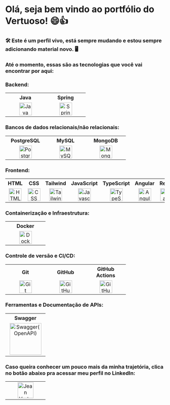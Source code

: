 # Olá, seja bem vindo ao portfólio do Vertuoso! :smile::+1:

###  🛠️ Este é um perfil vivo, está sempre mudando e estou sempre adicionando material novo. 🖥️ 

### Até o momento, essas são as tecnologias que você vai encontrar por aqui:
### Backend:
<table>
  <tr>
    <th>Java</th>
    <th>Spring</th>
  </tr>
  <tr>
    <td align="center" width="111">
      <a href="https://www.java.com/pt-BR/" target="_blank">
        <img src="https://skillicons.dev/icons?i=java&theme=dark" alt="Java" width="40">
      </a>
    </td>
    <td align="center" width="111">
      <a href="https://spring.io/" target="_blank">
        <img src="https://skillicons.dev/icons?i=spring&theme=dark" alt="Spring" width="40">
      </a>
    </td>
  </tr>
</table>

### Bancos de dados relacionais/não relacionais:
<table>
  <tr>
    <th>PostgreSQL</th>
    <th>MySQL</th>
    <th>MongoDB</th>
  </tr>
  <tr>
    <td align="center" width="111">
      <a href="https://www.postgresql.org/" target="_blank">
        <img src="https://skillicons.dev/icons?i=postgres&theme=dark" alt="PostgreSQL" width="40">
      </a>
    </td>
    <td align="center" width="111">
      <a href="https://www.mysql.com/" target="_blank">
        <img src="https://skillicons.dev/icons?i=mysql&theme=dark" alt="MySQL" width="40">
      </a>
    </td>
    <td align="center" width="111">
      <a href="https://www.mongodb.com/pt-br" target="_blank">
        <img src="https://skillicons.dev/icons?i=mongodb&theme=dark" alt="MongoDB" width="40">
      </a>
    </td>
  </tr>
</table>

### Frontend:
<table>
  <tr>
    <th>HTML</th>
    <th>CSS</th>
    <th>Tailwind</th>
    <th>JavaScript</th>
    <th>TypeScript</th>
    <th>Angular</th>
    <th>React</th>
  </tr>
  <tr>
    <td align="center" width="111">
      <a href="https://html.spec.whatwg.org/multipage/" target="_blank">
        <img src="https://skillicons.dev/icons?i=html&theme=dark" alt="HTML" width="40">
      </a>
    </td>
    <td align="center" width="111">
      <a href="https://www.w3.org/Style/CSS/Overview.en.html" target="_blank">
        <img src="https://skillicons.dev/icons?i=css&theme=dark" alt="CSS" width="40">
      </a>
    </td>
    <td align="center" width="111">
      <a href="https://tailwindcss.com/" target="_blank">
        <img src="https://skillicons.dev/icons?i=tailwind&theme=dark" alt="Tailwind" width="40">
      </a>
    </td>
    <td align="center" width="111">
      <a href="https://www.oracle.com/br/developer/javascript/" target="_blank">
        <img src="https://skillicons.dev/icons?i=javascript&theme=dark" alt="Javascript" width="40">
      </a>
    </td>
    <td align="center" width="111">
      <a href="https://www.typescriptlang.org/pt/" target="_blank">
        <img src="https://skillicons.dev/icons?i=typescript&theme=dark" alt="TypeScript" width="40">
      </a>
    </td>
    <td align="center" width="111">
      <a href="https://angular.dev/" target="_blank">
        <img src="https://skillicons.dev/icons?i=angular&theme=dark" alt="Angular" width="40">
      </a>
    </td>
    <td align="center" width="111">
      <a href="https://react.dev/" target="_blank">
        <img src="https://skillicons.dev/icons?i=react&theme=dark" alt="React" width="40">
      </a>
    </td>
  </tr>
</table>

### Containerização e Infraestrutura:
<table>
  <tr>
    <th>Docker</th>
  </tr>
  <tr>
    <td align="center" width="111">
      <a href="https://www.docker.com/" target="_blank">
        <img src="https://skillicons.dev/icons?i=docker&theme=dark" alt="Docker" width="40">
      </a>
    </td>
  </tr>
</table>

### Controle de versão e CI/CD:
<table>
  <tr>
    <th>Git</th>
    <th>GitHub</th>
    <th>GitHub Actions</th>
  </tr>
  <tr>
    <td align="center" width="111">
      <a href="https://git-scm.com/" target="_blank">
        <img src="https://skillicons.dev/icons?i=git&theme=dark" alt="Git" width="40">
      </a>
    </td>
    <td align="center" width="111">
      <a href="https://github.com/home" target="_blank">
        <img src="https://skillicons.dev/icons?i=github&theme=dark" alt="GitHub" width="40">
      </a>
    </td>
    <td align="center" width="111">
      <a href="https://github.com/features/actions" target="_blank">
        <img src="https://skillicons.dev/icons?i=githubactions&theme=dark" alt="GitHub Actions" width="40">
      </a>
    </td>
  </tr>
</table>

### Ferramentas e Documentação de APIs:
<table>
  <tr>
    <th>Swagger</th>
  </tr>
  <tr>
    <td align="center" width="111">
      <a href="https://swagger.io/" target="_blank">
        <img src="https://img.shields.io/badge/-Swagger-85EA2D?style=for-the-badge&logo=swagger&logoColor=black" alt="Swagger(OpenAPI)" width="100">
      </a>
    </td>
  </tr>
</table>

### Caso queira conhecer um pouco mais da minha trajetória, clica no botão abaixo pra acessar meu perfil no LinkedIn:
<table>
  <tr>
    <td align="center" width="111">
      <a href="https://www.linkedin.com/in/jean-da-rocha-vertuoso/" target="_blank">
        <img src="https://cdn.jsdelivr.net/gh/devicons/devicon/icons/linkedin/linkedin-original.svg" alt="Jean Vertuoso (LinkedIn)" width="50">
      </a>
    </td>
  </tr>
</table>

